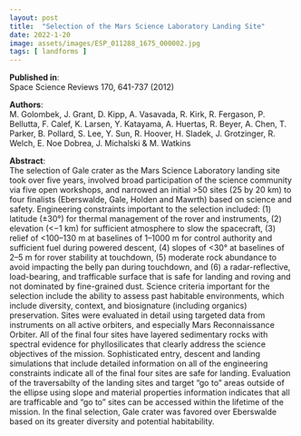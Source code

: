 ```yaml
---
layout: post
title:  "Selection of the Mars Science Laboratory Landing Site"
date: 2022-1-20
image: assets/images/ESP_011288_1675_000002.jpg
tags: [ landforms ]
---
```


**Published in**:   
Space Science Reviews 170, 641-737 (2012)

**Authors**:   
M. Golombek, J. Grant, D. Kipp, A. Vasavada, R. Kirk, R. Fergason, P. Bellutta, F. Calef, K. Larsen, Y. Katayama, A. Huertas, R. Beyer, A. Chen, T. Parker, B. Pollard, S. Lee, Y. Sun, R. Hoover, H. Sladek, J. Grotzinger, R. Welch, E. Noe Dobrea, J. Michalski & M. Watkins 

**Abstract**:   
The selection of Gale crater as the Mars Science Laboratory landing site took over five years, involved broad participation of the science community via five open workshops, and narrowed an initial >50 sites (25 by 20 km) to four finalists (Eberswalde, Gale, Holden and Mawrth) based on science and safety. Engineering constraints important to the selection included: (1) latitude (±30°) for thermal management of the rover and instruments, (2) elevation (<−1 km) for sufficient atmosphere to slow the spacecraft, (3) relief of <100–130 m at baselines of 1–1000 m for control authority and sufficient fuel during powered descent, (4) slopes of <30° at baselines of 2–5 m for rover stability at touchdown, (5) moderate rock abundance to avoid impacting the belly pan during touchdown, and (6) a radar-reflective, load-bearing, and trafficable surface that is safe for landing and roving and not dominated by fine-grained dust. Science criteria important for the selection include the ability to assess past habitable environments, which include diversity, context, and biosignature (including organics) preservation. Sites were evaluated in detail using targeted data from instruments on all active orbiters, and especially Mars Reconnaissance Orbiter. All of the final four sites have layered sedimentary rocks with spectral evidence for phyllosilicates that clearly address the science objectives of the mission. Sophisticated entry, descent and landing simulations that include detailed information on all of the engineering constraints indicate all of the final four sites are safe for landing. Evaluation of the traversabilty of the landing sites and target “go to” areas outside of the ellipse using slope and material properties information indicates that all are trafficable and “go to” sites can be accessed within the lifetime of the mission. In the final selection, Gale crater was favored over Eberswalde based on its greater diversity and potential habitability.